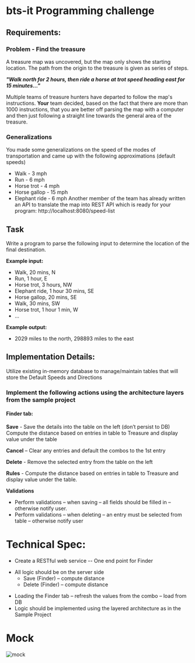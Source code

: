 # bts-it Programming challenge
## Requirements:
### Problem  - Find the treasure

A treasure map was uncovered, but the map only shows the starting location. The path from the origin to the treasure is given as series of steps.
 
***"Walk north for 2 hours, then ride a horse at trot speed heading east for 15 minutes..."***

Multiple teams of treasure hunters have departed to follow the map's instructions. **Your** team decided, based on the fact that there are more than 1000 instructions, that you are better off parsing the map with a computer and then just following a straight line towards the general area of the treasure.
### Generalizations
You made some generalizations on the speed of the modes of transportation and came up with the following approximations (default speeds)
- Walk          - 3 mph
- Run           - 6 mph
- Horse trot    - 4 mph
- Horse gallop  - 15 mph
- Elephant ride - 6 mph
Another member of the team has already written an API to translate the map into REST API which is ready for your program: http://localhost:8080/speed-list

## Task
Write a program to parse the following input to determine the location of the final destination.

**Example input:**
- Walk, 20 mins, N
- Run, 1 hour, E
- Horse trot, 3 hours, NW
- Elephant ride, 1 hour 30 mins, SE
- Horse gallop, 20 mins, SE
- Walk, 30 mins, SW
- Horse trot, 1 hour 1 min, W
- ...

**Example output:**
- 2029 miles to the north, 298893 miles to the east

## Implementation Details:
Utilize existing in-memory database to manage/maintain tables that will store the Default Speeds and Directions

### Implement the following actions using the architecture layers from the sample project
#### Finder tab:
**Save** - Save the details into the table on the left (don’t persist to DB) Compute the distance based on entries in table to Treasure and display value under the table

**Cancel** – Clear any entries and default the combos to the 1st entry

**Delete** - Remove the selected entry from the table on the left

**Rules** - Compute the distance based on entries in table to Treasure and display value under the table. 

**Validations**
- Perform validations – when saving – all fields should be filled in – otherwise notify user.
- Perform validations – when deleting – an entry must be selected from table – otherwise notify user
<!-- 
Maintenance Tab
When tab comes to focus, display all available Step/Speed combinations from DB
Save – Save the step/speed values into the DB, display in view (both values are required – warn user if not provided)
Cancel – clear the Step/Speed text boxes
Delete – Delete the highlighted entry (validate that if nothing is highlighted – warn user)
-->

# Technical Spec:
- Create a RESTful web service 
-- One end point for Finder
<!-- 
-- One end point for Maintenance 
-->
- All logic should be on the server side
  - Save (Finder) – compute distance
  - Delete (Finder) – compute distance
<!--
  - Save (Maintenance) – Save to DB
  - Delete (Maintenance) – Delete from DB
-->
- Loading the Finder tab – refresh the values from the combo – load from DB
- Logic should be implemented using the layered architecture as in the Sample Project
<!--
DAO – should be package protected
Internal Service – in same package as DAO
-->
# Mock
![mock](https://github.com/zhivko-dm/bts-it/blob/main/mock.PNG?raw=true)

